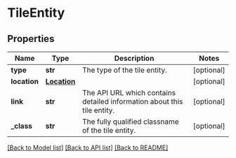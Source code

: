 # TileEntity

## Properties
Name | Type | Description | Notes
------------ | ------------- | ------------- | -------------
**type** | **str** | The type of the tile entity. | [optional] 
**location** | [**Location**](Location.md) |  | [optional] 
**link** | **str** | The API URL which contains detailed information about this tile entity. | [optional] 
**_class** | **str** | The fully qualified classname of the tile entity. | [optional] 

[[Back to Model list]](../README.md#documentation-for-models) [[Back to API list]](../README.md#documentation-for-api-endpoints) [[Back to README]](../README.md)


